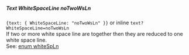 ##### Text WhiteSpaceLine noTwoWsLn

`{text: { WhiteSpaceLine: "noTwoWsLn" }}` or inline `text?WhiteSpaceLine=noTwoWsLn`  
If two or more white space line are together then they are reduced to one white space line.  
See: [enum whiteSpLn](/build-include/enums/enums.whitespln.html)  